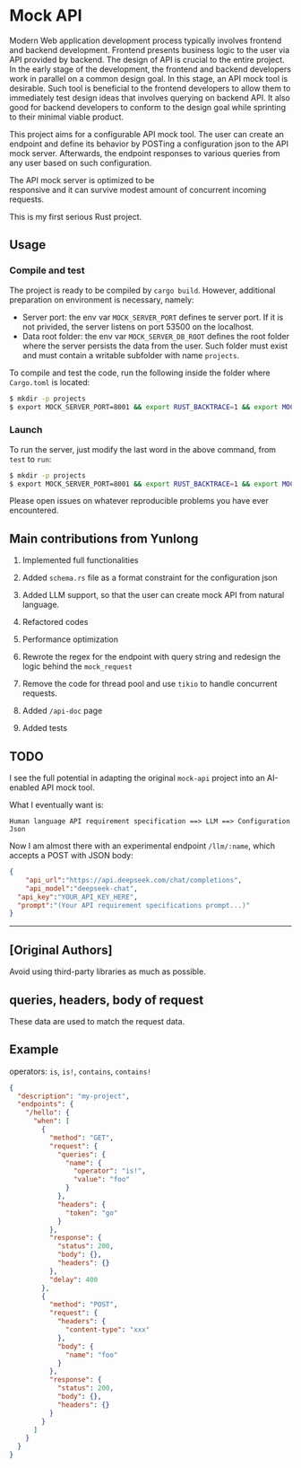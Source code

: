 Mock API
===

Modern Web application development process
typically involves frontend and backend 
development. Frontend presents business logic 
to the user via API provided by backend. The 
design of API is crucial to the entire project. 
In the early stage of the development, 
the frontend and backend developers work in parallel 
on a common design goal. In this stage, an API
mock tool is desirable. Such tool is beneficial 
to the frontend developers to allow them to 
immediately test design ideas that involves 
querying on backend API. It also good for backend 
developers to conform to the design goal while 
sprinting to their minimal viable product. 


This project aims for a configurable API 
mock tool. The user can create an endpoint 
and define its behavior by POSTing 
a configuration json to the API mock server. 
Afterwards, the endpoint responses to various 
queries from any user based on such configuration. 

The API mock server is optimized to be  
responsive and it can survive modest amount 
of concurrent incoming requests.

This is my first serious Rust project. 

## Usage

### Compile and test

The project is ready to be compiled by `cargo build`. 
However, additional preparation on environment 
is necessary, namely:
  - Server port: the env var `MOCK_SERVER_PORT` defines te server port.
    If it is not privided, the server listens on port 53500 on the localhost.
  - Data root folder: the env var `MOCK_SERVER_DB_ROOT` defines the root folder 
    where the server persists the data from the user. Such folder 
    must exist and must contain a writable subfolder with name
    `projects`.

To compile and test the code, run the following inside the folder where `Cargo.toml` is located:
```bash
$ mkdir -p projects
$ export MOCK_SERVER_PORT=8001 && export RUST_BACKTRACE=1 && export MOCK_SERVER_DB_ROOT=`pwd` && cargo build && cargo test
```

### Launch

To run the server, just modify the last word in the above command, 
from `test` to `run`:
```bash
$ mkdir -p projects
$ export MOCK_SERVER_PORT=8001 && export RUST_BACKTRACE=1 && export MOCK_SERVER_DB_ROOT=`pwd` && cargo build && cargo run
```

Please open issues on whatever reproducible problems you have ever 
encountered. 

## Main contributions from Yunlong

1. Implemented full functionalities

2. Added `schema.rs` file as a format constraint for the configuration json

3. Added LLM support, so that the user can create mock API
from natural language.

4. Refactored codes

5. Performance optimization

6. Rewrote the regex for the endpoint with query string and redesign the logic behind the `mock_request`

7. Remove the code for thread pool and use `tikio` to handle concurrent requests.

8. Added `/api-doc` page

9. Added tests



## TODO

I see the full potential in adapting the original `mock-api` project into an AI-enabled API mock tool. 

What I eventually want is:

```plaintext
Human language API requirement specification ==> LLM ==> Configuration Json
```

Now I am almost there with an experimental endpoint `/llm/:name`, which accepts a POST with JSON body:
```json
{
	"api_url":"https://api.deepseek.com/chat/completions",
	"api_model":"deepseek-chat",
  "api_key":"YOUR_API_KEY_HERE",
  "prompt":"(Your API requirement specifications prompt...)"
}
```



---

## [Original Authors]


Avoid using third-party libraries as much as possible.

## queries, headers, body of request

These data are used to match the request data.

## Example

operators: `is`, `is!`, `contains`, `contains!`

```json
{
  "description": "my-project",
  "endpoints": {
    "/hello": {
      "when": [
        {
          "method": "GET",
          "request": {
            "queries": {
              "name": {
                "operator": "is!",
                "value": "foo"
              }
            },
            "headers": {
              "token": "go"
            }
          },
          "response": {
            "status": 200,
            "body": {},
            "headers": {}
          },
          "delay": 400
        },
        {
          "method": "POST",
          "request": {
            "headers": {
              "content-type": "xxx"
            },
            "body": {
              "name": "foo"
            }
          },
          "response": {
            "status": 200,
            "body": {},
            "headers": {}
          }
        }
      ]
    }
  }
}
```
